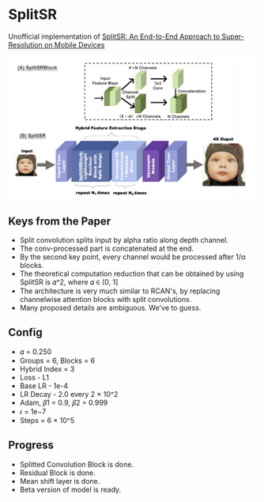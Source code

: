 # SplitSR
Unofficial implementation of [SplitSR: An End-to-End Approach to Super-Resolution on Mobile Devices](https://arxiv.org/abs/2101.07996)

![a) SplitSRBlock, b) SplitSR ](assets/network.png)

## Keys from the Paper
- Split convolution splits input by alpha ratio along depth channel.
- The conv-processed part is concatenated at the end.
- By the second key point, every channel would be processed after 1/α blocks.
- The theoretical computation reduction that can be obtained by using SplitSR is 𝛼^2, where 𝛼 ∈ (0, 1]
- The architecture is very much similar to RCAN's, by replacing channelwise attention blocks with split convolutions.
- Many proposed details are ambiguous. We've to guess.

## Config
- 𝛼 = 0.250
- Groups = 6, Blocks = 6
- Hybrid Index = 3
- Loss - L1
- Base LR - 1e-4
- LR Decay - 2.0 every 2 × 10^2
- Adam, 𝛽1 = 0.9, 𝛽2 = 0.999
- 𝜖 = 1e−7
- Steps = 6 × 10^5

## Progress
- Splitted Convolution Block is done.
- Residual Block is done.
- Mean shift layer is done.
- Beta version of model is ready.